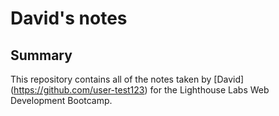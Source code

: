 # David's notes

## Summary

This repository contains all of the notes taken by [David] (https://github.com/user-test123) for the Lighthouse Labs Web Development Bootcamp.